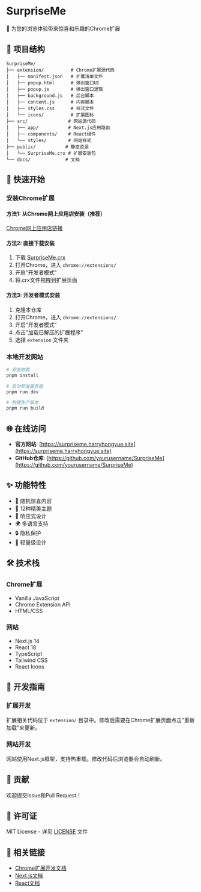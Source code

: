 # SurpriseMe

🎉 为您的浏览体验带来惊喜和乐趣的Chrome扩展

## 📁 项目结构

```
SurpriseMe/
├── extension/          # Chrome扩展源代码
│   ├── manifest.json   # 扩展清单文件
│   ├── popup.html      # 弹出窗口UI
│   ├── popup.js        # 弹出窗口逻辑
│   ├── background.js   # 后台脚本
│   ├── content.js      # 内容脚本
│   ├── styles.css      # 样式文件
│   └── icons/          # 扩展图标
├── src/               # 网站源代码
│   ├── app/           # Next.js应用路由
│   ├── components/    # React组件
│   └── styles/        # 网站样式
├── public/           # 静态资源
│   └── SurpriseMe.crx # 扩展安装包
└── docs/             # 文档
```

## 🚀 快速开始

### 安装Chrome扩展

#### 方法1: 从Chrome网上应用店安装（推荐）
[Chrome网上应用店链接](https://chrome.google.com/webstore/detail/your-extension-id)

#### 方法2: 直接下载安装
1. 下载 [SurpriseMe.crx](./public/SurpriseMe.crx)
2. 打开Chrome，进入 `chrome://extensions/`
3. 开启"开发者模式"
4. 将.crx文件拖拽到扩展页面

#### 方法3: 开发者模式安装
1. 克隆本仓库
2. 打开Chrome，进入 `chrome://extensions/`
3. 开启"开发者模式"
4. 点击"加载已解压的扩展程序"
5. 选择 `extension` 文件夹

### 本地开发网站

```bash
# 安装依赖
pnpm install

# 启动开发服务器
pnpm run dev

# 构建生产版本
pnpm run build
```

## 🌐 在线访问

- **官方网站**: [https://surpriseme.harryhongyue.site](https://surpriseme.harryhongyue.site)
- **GitHub仓库**: [https://github.com/yourusername/SurpriseMe](https://github.com/yourusername/SurpriseMe)

## ✨ 功能特性

- 🎲 随机惊喜内容
- 🎨 12种精美主题
- 📱 响应式设计
- 🌍 多语言支持
- 🔒 隐私保护
- 🚀 轻量级设计

## 🛠️ 技术栈

### Chrome扩展
- Vanilla JavaScript
- Chrome Extension API
- HTML/CSS

### 网站
- Next.js 14
- React 18
- TypeScript
- Tailwind CSS
- React Icons

## 📖 开发指南

### 扩展开发
扩展相关代码位于 `extension/` 目录中。修改后需要在Chrome扩展页面点击"重新加载"来更新。

### 网站开发
网站使用Next.js框架，支持热重载。修改代码后浏览器会自动刷新。

## 🤝 贡献

欢迎提交Issue和Pull Request！

## 📄 许可证

MIT License - 详见 [LICENSE](./LICENSE) 文件

## 🔗 相关链接

- [Chrome扩展开发文档](https://developer.chrome.com/docs/extensions/)
- [Next.js文档](https://nextjs.org/docs)
- [React文档](https://react.dev/)